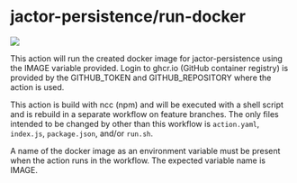 # jactor-persistence/run-docker

![](https://github.com/jactor-rises/jactor-persistence/workflows/build%20run%20docker/badge.svg)

This action will run the created docker image for jactor-persistence using the IMAGE variable provided.  Login to ghcr.io (GitHub container registry)
is provided by the GITHUB_TOKEN and GITHUB_REPOSITORY where the action is used.

This action is build with ncc (npm) and will be executed with a shell script and is rebuild in a separate workflow on feature branches. The only files
intended to be changed by other than this workflow is `action.yaml`, `index.js`, `package.json`, and/or `run.sh`.

A name of the docker image as an environment variable must be present when the action runs in the workflow. The expected variable name is IMAGE.
